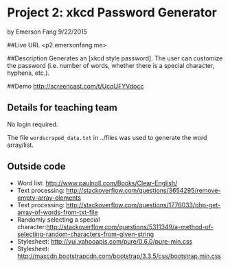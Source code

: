 # Project 2: xkcd Password Generator
by Emerson Fang
9/22/2015

##Live URL
<p2.emersonfang.me>

##Description
Generates an [xkcd style password].  The user can customize the password (i.e. 
number of words, whether there is a special character, hyphens, etc.).

##Demo
http://screencast.com/t/UcqUFYVdocc

## Details for teaching team
No login required.

The file `wordscraped_data.txt` in ../files was used to generate the word array/list.

## Outside code
* Word list: http://www.paulnoll.com/Books/Clear-English/
* Text processing: http://stackoverflow.com/questions/3654295/remove-empty-array-elements
* Text processing: http://stackoverflow.com/questions/1776033/php-get-array-of-words-from-txt-file
* Randomly selecting a special character:http://stackoverflow.com/questions/5311349/a-method-of-selecting-random-characters-from-given-string
* Stylesheet: http://yui.yahooapis.com/pure/0.6.0/pure-min.css
* Stylesheet: http://maxcdn.bootstrapcdn.com/bootstrap/3.3.5/css/bootstrap.min.css
